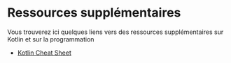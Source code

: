 # Ressources supplémentaires

Vous trouverez ici quelques liens vers des ressources supplémentaires sur Kotlin et sur la programmation

* [Kotlin Cheat Sheet](https://koenig-media.raywenderlich.com/uploads/2019/11/RW-Kotlin-Cheatsheet-1.1.pdf) 


